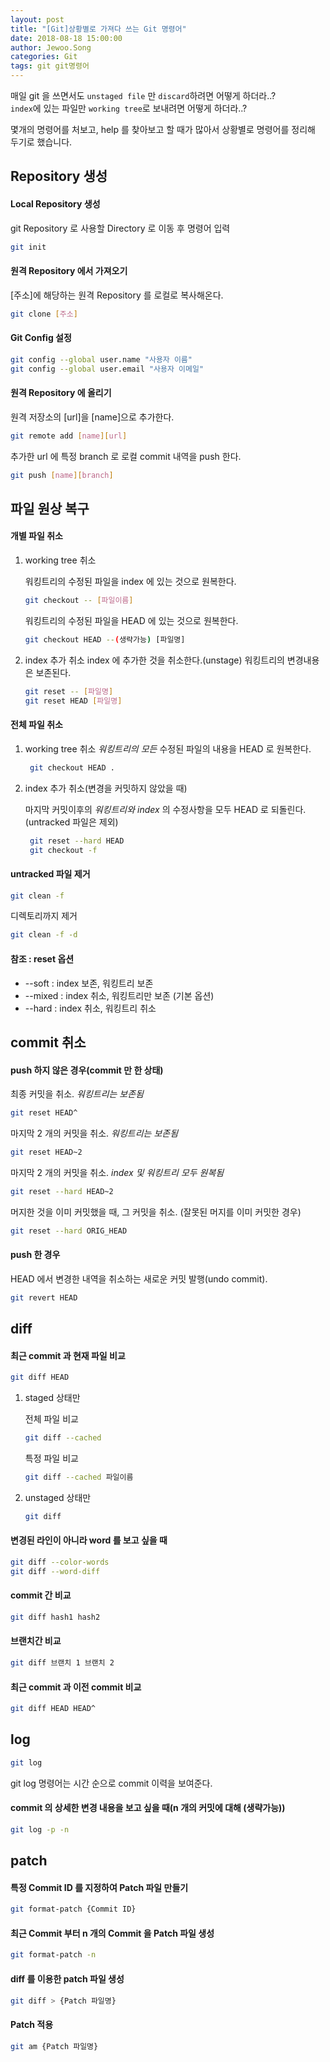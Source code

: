 ```yaml
---
layout: post
title: "[Git]상황별로 가져다 쓰는 Git 명령어"
date: 2018-08-18 15:00:00
author: Jewoo.Song
categories: Git
tags: git git명령어
---
```


매일 git 을 쓰면서도 `unstaged file` 만 `discard`하려면 어떻게 하더라..?  
`index`에 있는 파일만 `working tree`로 보내려면 어떻게 하더라..?

몇개의 명령어를 처보고, help 를 찾아보고 할 때가 많아서 상황별로 명령어를 정리해 두기로 했습니다.

## Repository 생성

#### Local Repository 생성

git Repository 로 사용할 Directory 로 이동 후 명령어 입력

```bash
git init
```

#### 원격 Repository 에서 가져오기

[주소]에 해당하는 원격 Repository 를 로컬로 복사해온다.

```bash
git clone [주소]
```

#### Git Config 설정

```bash
git config --global user.name "사용자 이름"
git config --global user.email "사용자 이메일"
```

#### 원격 Repository 에 올리기

원격 저장소의 [url]을 [name]으로 추가한다.

```bash
git remote add [name][url]
```

추가한 url 에 특정 branch 로 로컬 commit 내역을 push 한다.

```bash
git push [name][branch]
```

## 파일 원상 복구

#### 개별 파일 취소

1.  working tree 취소

    워킹트리의 수정된 파일을 index 에 있는 것으로 원복한다.

    ```bash
    git checkout -- [파일이름]
    ```

    워킹트리의 수정된 파일을 HEAD 에 있는 것으로 원복한다.

    ```bash
    git checkout HEAD --(생략가능) [파일명]
    ```

2.  index 추가 취소
    index 에 추가한 것을 취소한다.(unstage) 워킹트리의 변경내용은 보존된다.
    ```bash
    git reset -- [파일명]
    git reset HEAD [파일명]
    ```

#### 전체 파일 취소

1. working tree 취소
   _워킹트리의 모든_ 수정된 파일의 내용을 HEAD 로 원복한다.

   ```bash
    git checkout HEAD .
   ```

2. index 추가 취소(변경을 커밋하지 않았을 때)

   마지막 커밋이후의 _워킹트리와 index_ 의 수정사항을 모두 HEAD 로 되돌린다. (untracked 파일은 제외)

   ```bash
    git reset --hard HEAD
    git checkout -f
   ```

#### untracked 파일 제거

```bash
git clean -f
```

디렉토리까지 제거

```bash
git clean -f -d
```

#### 참조 : reset 옵션

- --soft : index 보존, 워킹트리 보존
- --mixed : index 취소, 워킹트리만 보존 (기본 옵션)
- --hard : index 취소, 워킹트리 취소

## commit 취소

#### push 하지 않은 경우(commit 만 한 상태)

최종 커밋을 취소. _워킹트리는 보존됨_

```bash
git reset HEAD^
```

마지막 2 개의 커밋을 취소. _워킹트리는 보존됨_

```bash
git reset HEAD~2
```

마지막 2 개의 커밋을 취소. _index 및 워킹트리 모두 원복됨_

```bash
git reset --hard HEAD~2
```

머지한 것을 이미 커밋했을 때, 그 커밋을 취소. (잘못된 머지를 이미 커밋한 경우)

```bash
git reset --hard ORIG_HEAD
```

#### push 한 경우

HEAD 에서 변경한 내역을 취소하는 새로운 커밋 발행(undo commit).

```bash
git revert HEAD
```

## diff

#### 최근 commit 과 현재 파일 비교

```bash
git diff HEAD
```

1. staged 상태만

   전체 파일 비교

   ```bash
   git diff --cached
   ```

   특정 파일 비교

   ```bash
   git diff --cached 파일이름
   ```

2. unstaged 상태만

   ```bash
   git diff
   ```

#### 변경된 라인이 아니라 word 를 보고 싶을 때

```bash
git diff --color-words
git diff --word-diff
```

#### commit 간 비교

```bash
git diff hash1 hash2
```

#### 브랜치간 비교

```bash
git diff 브랜치 1 브랜치 2
```

#### 최근 commit 과 이전 commit 비교

```bash
git diff HEAD HEAD^
```

## log

```bash
git log
```

git log 명령어는 시간 순으로 commit 이력을 보여준다.

#### commit 의 상세한 변경 내용을 보고 싶을 때(n 개의 커밋에 대해 (생략가능))

```bash
git log -p -n
```

## patch

#### 특정 Commit ID 를 지정하여 Patch 파일 만들기

```bash
git format-patch {Commit ID}
```

#### 최근 Commit 부터 n 개의 Commit 을 Patch 파일 생성

```bash
git format-patch -n
```

#### diff 를 이용한 patch 파일 생성

```bash
git diff > {Patch 파일명}
```

#### Patch 적용

```bash
git am {Patch 파일명}
```
